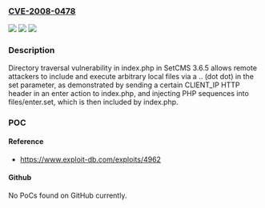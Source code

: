 ### [CVE-2008-0478](https://cve.mitre.org/cgi-bin/cvename.cgi?name=CVE-2008-0478)
![](https://img.shields.io/static/v1?label=Product&message=n%2Fa&color=blue)
![](https://img.shields.io/static/v1?label=Version&message=n%2Fa&color=blue)
![](https://img.shields.io/static/v1?label=Vulnerability&message=n%2Fa&color=brighgreen)

### Description

Directory traversal vulnerability in index.php in SetCMS 3.6.5 allows remote attackers to include and execute arbitrary local files via a .. (dot dot) in the set parameter, as demonstrated by sending a certain CLIENT_IP HTTP header in an enter action to index.php, and injecting PHP sequences into files/enter.set, which is then included by index.php.

### POC

#### Reference
- https://www.exploit-db.com/exploits/4962

#### Github
No PoCs found on GitHub currently.

